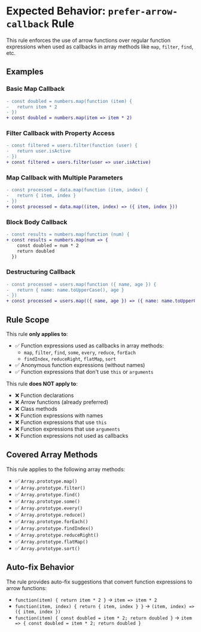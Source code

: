 # Expected Behavior: `prefer-arrow-callback` Rule

This rule enforces the use of arrow functions over regular function expressions when used as callbacks in array methods like `map`, `filter`, `find`, etc.

## Examples

### Basic Map Callback

```diff
- const doubled = numbers.map(function (item) {
-   return item * 2
- })
+ const doubled = numbers.map(item => item * 2)
```

### Filter Callback with Property Access

```diff
- const filtered = users.filter(function (user) {
-   return user.isActive
- })
+ const filtered = users.filter(user => user.isActive)
```

### Map Callback with Multiple Parameters

```diff
- const processed = data.map(function (item, index) {
-   return { item, index }
- })
+ const processed = data.map((item, index) => ({ item, index }))
```

### Block Body Callback

```diff
- const results = numbers.map(function (num) {
+ const results = numbers.map(num => {
    const doubled = num * 2
    return doubled
  })
```

### Destructuring Callback

```diff
- const processed = users.map(function ({ name, age }) {
-   return { name: name.toUpperCase(), age }
- })
+ const processed = users.map(({ name, age }) => ({ name: name.toUpperCase(), age }))
```

## Rule Scope

This rule **only applies to**:

- ✅ Function expressions used as callbacks in array methods:
  - `map`, `filter`, `find`, `some`, `every`, `reduce`, `forEach`
  - `findIndex`, `reduceRight`, `flatMap`, `sort`
- ✅ Anonymous function expressions (without names)
- ✅ Function expressions that don't use `this` or `arguments`

This rule **does NOT apply to**:

- ❌ Function declarations
- ❌ Arrow functions (already preferred)
- ❌ Class methods
- ❌ Function expressions with names
- ❌ Function expressions that use `this`
- ❌ Function expressions that use `arguments`
- ❌ Function expressions not used as callbacks

## Covered Array Methods

This rule applies to the following array methods:

- ✅ `Array.prototype.map()`
- ✅ `Array.prototype.filter()`
- ✅ `Array.prototype.find()`
- ✅ `Array.prototype.some()`
- ✅ `Array.prototype.every()`
- ✅ `Array.prototype.reduce()`
- ✅ `Array.prototype.forEach()`
- ✅ `Array.prototype.findIndex()`
- ✅ `Array.prototype.reduceRight()`
- ✅ `Array.prototype.flatMap()`
- ✅ `Array.prototype.sort()`

## Auto-fix Behavior

The rule provides auto-fix suggestions that convert function expressions to arrow functions:

- `function(item) { return item * 2 }` → `item => item * 2`
- `function(item, index) { return { item, index } }` → `(item, index) => ({ item, index })`
- `function(item) { const doubled = item * 2; return doubled }` → `item => { const doubled = item * 2; return doubled }`

